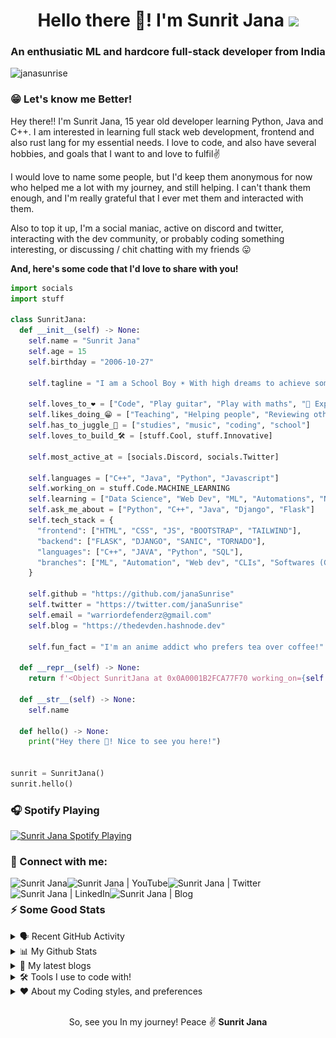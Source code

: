 <h1 align="center">Hello there 👋! I'm Sunrit Jana <img src="https://media.giphy.com/media/mGcNjsfWAjY5AEZNw6/giphy.gif" width="50"></h1>
<h3 align="center">An enthusiatic ML and hardcore full-stack developer from India</h3>

<p align="left"> <img src="https://komarev.com/ghpvc/?username=janasunrise" alt="janasunrise" /> </p>

### 😁 Let's know me Better!
Hey there!! I'm Sunrit Jana, 15 year old developer learning Python, Java and C++. I am interested in learning full stack web development, frontend and also rust lang for my essential needs. I love to code, and also have several hobbies, and goals that I want to and love to fulfil✌️

I would love to name some people, but I'd keep them anonymous for now who helped me a lot with my journey, and still helping. I can't thank them enough, and I'm really grateful that I ever met them and interacted with them.

Also to top it up, I'm a social maniac, active on discord and twitter, interacting with the dev community, or probably coding something interesting, or discussing / chit chatting with my friends 😛

**And, here's some code that I'd love to share with you!**

```python
import socials
import stuff

class SunritJana:
  def __init__(self) -> None:
    self.name = "Sunrit Jana"
    self.age = 15
    self.birthday = "2006-10-27"

    self.tagline = "I am a School Boy ☀️ With high dreams to achieve something great!"

    self.loves_to_❤️ = ["Code", "Play guitar", "Play with maths", "🔭 Explore new things"]
    self.likes_doing_😁 = ["Teaching", "Helping people", "Reviewing others' Code"]
    self.has_to_juggle_🔮 = ["studies", "music", "coding", "school"]
    self.loves_to_build_🛠️ = [stuff.Cool, stuff.Innovative]
    
    self.most_active_at = [socials.Discord, socials.Twitter]

    self.languages = ["C++", "Java", "Python", "Javascript"]
    self.working_on = stuff.Code.MACHINE_LEARNING
    self.learning = ["Data Science", "Web Dev", "ML", "Automations", "NextJS", "Ethical hacking"]
    self.ask_me_about = ["Python", "C++", "Java", "Django", "Flask"]
    self.tech_stack = {
      "frontend": ["HTML", "CSS", "JS", "BOOTSTRAP", "TAILWIND"],
      "backend": ["FLASK", "DJANGO", "SANIC", "TORNADO"],
      "languages": ["C++", "JAVA", "Python", "SQL"],
      "branches": ["ML", "Automation", "Web dev", "CLIs", "Softwares (GUI)"],
    }
    
    self.github = "https://github.com/janaSunrise"
    self.twitter = "https://twitter.com/janaSunrise"
    self.email = "warriordefenderz@gmail.com"
    self.blog = "https://thedevden.hashnode.dev"
    
    self.fun_fact = "I'm an anime addict who prefers tea over coffee!"
  
  def __repr__(self) -> None:
    return f'<Object SunritJana at 0x0A0001B2FCA77F70 working_on={self.working_on} active_at={self.most_active_at}> ask_about={self.ask_me_about}'
    
  def __str__(self) -> None:
    self.name
    
  def hello() -> None:
    print("Hey there 👋! Nice to see you here!")
    

sunrit = SunritJana()
sunrit.hello()
```

### 🎧 Spotify Playing

[<img src="https://spotify-activity.warriordefenderz.vercel.app/api/spotify" alt="Sunrit Jana Spotify Playing" width="400" />](https://open.spotify.com/user/qy9jhr85so9g8pr6zz7aizc6x)

### 🔗 Connect with me:

[<img align="left" alt="Sunrit Jana" src="https://img.shields.io/badge/Website-02ccf7?style=for-the-badge&logo=https://raw.githubusercontent.com/iconic/open-iconic/master/svg/globe.svg&logoColor=white" />][website]
[<img align="left" alt="Sunrit Jana | YouTube" src="https://img.shields.io/badge/YouTube-FF0000?style=for-the-badge&logo=youtube&logoColor=white" />][youtube]
[<img align="left" alt="Sunrit Jana | Twitter" src="https://img.shields.io/badge/Twitter-1DA1F2?style=for-the-badge&logo=twitter&logoColor=white" />][twitter]
[<img align="left" alt="Sunrit Jana | LinkedIn" src="https://img.shields.io/badge/LinkedIn-0077B5?style=for-the-badge&logo=linkedin&logoColor=white" />][linkedin]
[<img align="left" alt="Sunrit Jana | Blog" src="https://img.shields.io/badge/Hashnode-2962FF?style=for-the-badge&logo=hashnode&logoColor=white" />][blog]

<br />

### ⚡ Some Good Stats

<details>
  <summary>🗣 Recent GitHub Activity</summary>
  
<!--START_SECTION:activity-->
1. 🎉 Merged PR [#6](https://github.com/janaSunrise/HypeMaths/pull/6) in [janaSunrise/HypeMaths](https://github.com/janaSunrise/HypeMaths)
2. 💪 Opened PR [#6](https://github.com/janaSunrise/HypeMaths/pull/6) in [janaSunrise/HypeMaths](https://github.com/janaSunrise/HypeMaths)
<!--END_SECTION:activity-->
</details>

<details>
  <summary>📊 My Github Stats</summary>
 
  <p><img src="https://github-readme-stats.warriordefenderz.vercel.app/api?username=janasunrise&show_icons=true&include_all_commits=true&line_height=25" alt="janasunrise" /></p>
  
  <p><img align="center" src="https://github-readme-streak-stats.herokuapp.com/?user=janasunrise&theme=algolia&fire=cyan" alt="janaSunrise" /></p>
  
  <p align="left"> <a href="https://github.com/janaSunrise"><img src="https://github-profile-trophy.vercel.app/?username=janaSunrise" alt="janaSunrise" /></a> </p>

</details>

<details>
  <summary>🔖 My latest blogs</summary>
  
<!-- HASHNODE_BLOG:START -->
<p align="left">
<a href="https://janasunrise.hashnode.dev/awesome-sites-for-ml-datasets-ckkexqb0105kh00s1gi0h6eg0" title="Awesome sites for ML datasets"><img src="https://cdn.hashnode.com/res/hashnode/image/upload/v1611722046044/dZNY7r-vb.png" alt="Awesome sites for ML datasets" width="250px" align="left" /></a>
<a href="https://janasunrise.hashnode.dev/awesome-sites-for-ml-datasets-ckkexqb0105kh00s1gi0h6eg0" title="Awesome sites for ML datasets"><strong>Awesome sites for ML datasets</strong></a>
<br/> Are you tired of finding datasets for ML projects? Don't worry I got you covered! 
Here's a list of some awesome sites that I recommend for datasets!
Kaggle
Kaggle is the largest ML community containing just not only ML datasets, but various interest... </p> <br/> <br/>
<p align="left">
<a href="https://janasunrise.hashnode.dev/algorithms-and-libraries-used-for-ml-ckk4uwz93065xhls1du0i4yob" title="Algorithms and libraries used for ML"><img src="https://cdn.hashnode.com/res/hashnode/image/upload/v1611112668564/FpEWkWUG5.png" alt="Algorithms and libraries used for ML" width="250px" align="right" /></a>
<a href="https://janasunrise.hashnode.dev/algorithms-and-libraries-used-for-ml-ckk4uwz93065xhls1du0i4yob" title="Algorithms and libraries used for ML"><strong>Algorithms and libraries used for ML</strong></a>
<br/> So, If you have read my previous blog in this quickbites series, you probably understood what are the types of supervised learning, and also more about Regression and Classification.
And also Python is really famous language for Data science and ML. ... </p> <br/> <br/>
<p align="left">
<a href="https://janasunrise.hashnode.dev/supervised-learning-and-about-it-ckjx5kiwz0fk8ces1h09d2502" title="Supervised learning and about it"><img src="https://cdn.hashnode.com/res/hashnode/image/upload/v1610646849085/TZMF6T3U_.png" alt="Supervised learning and about it" width="250px" align="left" /></a>
<a href="https://janasunrise.hashnode.dev/supervised-learning-and-about-it-ckjx5kiwz0fk8ces1h09d2502" title="Supervised learning and about it"><strong>Supervised learning and about it</strong></a>
<br/> So, what is supervised learning?
Supervised learning is a way of teaching the machine learning based on labelled data, like if a patient has a certain disease or not, then making it predict the labels for unseen data.
A supervised learning algorithm ... </p> <br/> <br/>
<p align="left">
<a href="https://janasunrise.hashnode.dev/understanding-ml-deep-learning-and-data-science-ckjqn36b90iof8ls1byog06al" title="Understanding ML, Deep learning and Data science"><img src="https://cdn.hashnode.com/res/hashnode/image/upload/v1610253029578/GW8iE-4xA.png" alt="Understanding ML, Deep learning and Data science" width="250px" align="right" /></a>
<a href="https://janasunrise.hashnode.dev/understanding-ml-deep-learning-and-data-science-ckjqn36b90iof8ls1byog06al" title="Understanding ML, Deep learning and Data science"><strong>Understanding ML, Deep learning and Data science</strong></a>
<br/> What is data science?
Data science is a computing field in computer science, where various scientific methods (like scipy, numpy, pandas, etc libraries contain in python) and algorithms are used to get more knowledge, and gather various insights, and... </p> <br/> <br/>
<p align="left">
<a href="https://janasunrise.hashnode.dev/how-to-build-a-wikipedia-fuzzy-finder-tool-ckjlqwp2d0gvjucs15plt6dc4" title="How to build a Wikipedia fuzzy finder tool"><img src="https://cdn.hashnode.com/res/hashnode/image/upload/v1605779896932/R-VkcbLq7.png" alt="How to build a Wikipedia fuzzy finder tool" width="250px" align="left" /></a>
<a href="https://janasunrise.hashnode.dev/how-to-build-a-wikipedia-fuzzy-finder-tool-ckjlqwp2d0gvjucs15plt6dc4" title="How to build a Wikipedia fuzzy finder tool"><strong>How to build a Wikipedia fuzzy finder tool</strong></a>
<br/> Hey guys! I guess you must be tired of visiting Wikipedia for a small summary or finding a random interesting article to read or get a summary about it? Well, same here, but you can solve that by tackling it smartly with Python. So we’ll be using the... </p> <br/> <br/>
<p align="left">
<a href="https://janasunrise.hashnode.dev/how-is-python-degrading-ckg826gcc00k931s16l9ibkrr" title="How is Python degrading?"><img src="https://cdn.hashnode.com/res/hashnode/image/upload/v1602599180004/82EjZ-MPW.png" alt="How is Python degrading?" width="250px" align="right" /></a>
<a href="https://janasunrise.hashnode.dev/how-is-python-degrading-ckg826gcc00k931s16l9ibkrr" title="How is Python degrading?"><strong>How is Python degrading?</strong></a>
<br/> Python is a Really flexible, and easy to understand, oh and also and language which is easy to understand. It was first release in 1994 [might be wrong, too lazy to google 😛], And as the years passed by, people started using it, and already the user... </p> <br/> <br/>
<!-- HASHNODE_BLOG:END -->
</details>

<details>
  <summary> 🛠 Tools I use to code with! </summary>

- UI / UX

  <img src="https://img.shields.io/badge/Figma-F24E1E?style=for-the-badge&logo=https://simpleicons.org/icons/figma.svg&logoColor=white" alt="figma" />  

- Frontend

  <img src="https://img.shields.io/badge/HTML-E34F26?style=for-the-badge&logo=html5&logoColor=white" alt="html5" />
  <img src="https://img.shields.io/badge/CSS-1572B6?&style=for-the-badge&logo=css3&logoColor=white" alt="css3" />
  <img src="https://img.shields.io/badge/Bootstrap-563D7C?style=for-the-badge&logo=bootstrap&logoColor=white" alt="bootstrap" />
  <img src="https://img.shields.io/badge/Bulma-00D1B2?style=for-the-badge&logo=https://simpleicons.org/icons/bulma.svg&logoColor=white" alt="bulma" />
  <img src="https://img.shields.io/badge/Tailwind_CSS-38B2AC?style=for-the-badge&logo=tailwind-css&logoColor=white" alt="tailwind">
  <img src="https://img.shields.io/badge/Material--UI-0081CB?style=for-the-badge&logo=material-ui&logoColor=white" alt="materialize"/>

- Backend

  <img src="https://img.shields.io/badge/Django-092E20?style=for-the-badge&logo=django&logoColor=white" alt="django" />
  <img src="https://img.shields.io/badge/Flask-000000?style=for-the-badge&logo=flask&logoColor=white" alt="flask" /> 
  
- Programming Languages
  
  <img src="https://img.shields.io/badge/C-00599C?style=for-the-badge&logo=c&logoColor=white" alt="c" />
  <img src="https://img.shields.io/badge/C%2B%2B-00599C?style=for-the-badge&logo=c%2B%2B&logoColor=white" alt="cplusplus" />
  <img src="https://img.shields.io/badge/Java-ED8B00?style=for-the-badge&logo=java&logoColor=white" alt="java" />
  <img src="https://img.shields.io/badge/Python-14354C?style=for-the-badge&logo=python&logoColor=white" alt="python" /> 
  <img src="https://img.shields.io/badge/Arduino-00979D?style=for-the-badge&logo=https://simpleicons.org/icons/arduino.svg&logoColor=white" alt="arduino" />
  <img src="https://img.shields.io/badge/Markdown-000000?style=for-the-badge&logo=markdown&logoColor=white" alt="markdown" />
 
- Databases
  
  <img src="https://img.shields.io/badge/MySQL-00000F?style=for-the-badge&logo=mysql&logoColor=white" alt="mysql" /> 
  <img src="https://img.shields.io/badge/SQLite-07405E?style=for-the-badge&logo=sqlite&logoColor=white" alt="sqlite" />
  <img src="https://img.shields.io/badge/PostgreSQL-316192?style=for-the-badge&logo=postgresql&logoColor=white" alt="postgres" />
  <img src="https://img.shields.io/badge/Firebase-FFCA28?style=for-the-badge&logo=https://simpleicons.org/icons/firebase.svg&logoColor=white" alt="firebase" />

- Cloud

  <img src="https://img.shields.io/badge/Microsoft_Azure-0089D6?style=for-the-badge&logo=microsoft-azure&logoColor=white" alt="azure" />
  <img src="https://img.shields.io/badge/Google_Cloud-4285F4?style=for-the-badge&logo=google-cloud&logoColor=white" alt="gcp" /> 


- Frameworks
  - Frontend
  
    <img src="https://img.shields.io/badge/Gatsby-663399?style=for-the-badge&logo=gatsby&logoColor=white" alt="gatsby" />
  
  - AI / ML

    <img src="https://img.shields.io/badge/ScikitLearn-F7931E?style=for-the-badge&logo=https://simpleicons.org/icons/scikit-learn.svg&logoColor=white" alt="scikit-learn" />
    <img src="https://img.shields.io/badge/Tensorflow-FF6F00?style=for-the-badge&logo=https://simpleicons.org/icons/tensorflow.svg&logoColor=white" alt="tensorflow" />
    <img src="https://img.shields.io/badge/Pytorch-EE4C2C?style=for-the-badge&logo=https://simpleicons.org/icons/pytorch.svg&logoColor=white" alt="pytorch" />  

- Operating Systems

  <img src="https://img.shields.io/badge/Windows-0078D6?style=for-the-badge&logo=windows&logoColor=white" alt="windows" />
  <img src="https://img.shields.io/badge/Ubuntu-E95420?style=for-the-badge&logo=ubuntu&logoColor=white" alt="ubuntu" />
  <img src="https://img.shields.io/badge/Linux_Mint-87CF3E?style=for-the-badge&logo=linux-mint&logoColor=white" alt="linux-mint" />

- Music platforms

  <img src="https://img.shields.io/badge/Spotify-1ED760?&style=for-the-badge&logo=spotify&logoColor=white" alt="spotify" />
  <img src="https://img.shields.io/badge/YouTube_Music-FF0000?style=for-the-badge&logo=youtube-music&logoColor=white" alt="youtube-music">

- Others

  <img src="https://img.shields.io/badge/Git-F05032?style=for-the-badge&logo=https://simpleicons.org/icons/git.svg&logoColor=white" alt="git" /> 
  <img src="https://img.shields.io/badge/Linux-FCC624?style=for-the-badge&logo=https://simpleicons.org/icons/linux.svg&logoColor=white" alt="linux" /> 
  <img src="https://img.shields.io/badge/Bash-4EAA25?style=for-the-badge&logo=https://simpleicons.org/icons/gnubash.svg&logoColor=white" alt="bash" />
  <img src="https://img.shields.io/badge/Docker-2496ED?style=for-the-badge&logo=https://simpleicons.org/icons/docker.svg&logoColor=white" alt="docker" />
  <img src="https://img.shields.io/badge/Grafana-F46800?style=for-the-badge&logo=https://simpleicons.org/icons/grafana.svg&logoColor=white" alt="grafana" />
  <img src="https://img.shields.io/badge/Heroku-430098?style=for-the-badge&logo=heroku&logoColor=white" alt="heroku" />

</details>

<details>
  <summary>❤️ About my Coding styles, and preferences </summary>
  <br />

  <!--START_SECTION:waka-->
![Lines of code](https://img.shields.io/badge/From%20Hello%20World%20I%27ve%20Written-2.0%20million%20lines%20of%20code-blue)

**🐱 My Github Data** 

> 🏆 230 Contributions in the Year 2021
 > 
> 📦 0 Bytes Used in Github's Storage 
 > 
> 🚫 Not Opted to Hire
 > 
> 📜 39 Public Repositories 
 > 
> 🔑 0 Private Repositories  
 > 
**I'm an Early 🐤** 

```text
🌞 Morning    64 commits     █████░░░░░░░░░░░░░░░░░░░░   19.75% 
🌆 Daytime    135 commits    ██████████░░░░░░░░░░░░░░░   41.67% 
🌃 Evening    116 commits    █████████░░░░░░░░░░░░░░░░   35.8% 
🌙 Night      9 commits      ░░░░░░░░░░░░░░░░░░░░░░░░░   2.78%

```
📅 **I'm Most Productive on Wednesday** 

```text
Monday       57 commits     ████░░░░░░░░░░░░░░░░░░░░░   17.59% 
Tuesday      36 commits     ██░░░░░░░░░░░░░░░░░░░░░░░   11.11% 
Wednesday    87 commits     ██████░░░░░░░░░░░░░░░░░░░   26.85% 
Thursday     58 commits     ████░░░░░░░░░░░░░░░░░░░░░   17.9% 
Friday       41 commits     ███░░░░░░░░░░░░░░░░░░░░░░   12.65% 
Saturday     22 commits     █░░░░░░░░░░░░░░░░░░░░░░░░   6.79% 
Sunday       23 commits     █░░░░░░░░░░░░░░░░░░░░░░░░   7.1%

```


📊 **This Week I Spent My Time On** 

```text
⌚︎ Time Zone: Asia/Kolkata

💬 Programming Languages: 
Python                   7 hrs 46 mins       ████████████████████████░   95.99% 
Other                    7 mins              ░░░░░░░░░░░░░░░░░░░░░░░░░   1.61% 
Markdown                 4 mins              ░░░░░░░░░░░░░░░░░░░░░░░░░   0.94% 
JSON                     2 mins              ░░░░░░░░░░░░░░░░░░░░░░░░░   0.48% 
Git Config               2 mins              ░░░░░░░░░░░░░░░░░░░░░░░░░   0.47%

🔥 Editors: 
PyCharm                  7 hrs 1 min         █████████████████████░░░░   86.61% 
VS Code                  49 mins             ██░░░░░░░░░░░░░░░░░░░░░░░   10.1% 
PyCharmCore              16 mins             ░░░░░░░░░░░░░░░░░░░░░░░░░   3.29%

🐱‍💻 Projects: 
overflow-discord-bot     5 hrs 31 mins       █████████████████░░░░░░░░   68.22% 
Abercrombi-8185-         49 mins             ██░░░░░░░░░░░░░░░░░░░░░░░   10.1% 
spotify-api-learn        26 mins             █░░░░░░░░░░░░░░░░░░░░░░░░   5.52% 
learning-deep-learning   26 mins             █░░░░░░░░░░░░░░░░░░░░░░░░   5.39% 
shoppergang-bot          16 mins             ░░░░░░░░░░░░░░░░░░░░░░░░░   3.29%

💻 Operating System: 
Linux                    8 hrs 6 mins        █████████████████████████   100.0%

```

**I Mostly Code in Python** 

```text
Python                   23 repos            █████████████████░░░░░░░░   69.7% 
JavaScript               4 repos             ███░░░░░░░░░░░░░░░░░░░░░░   12.12% 
SCSS                     1 repo              ░░░░░░░░░░░░░░░░░░░░░░░░░   3.03% 
Dockerfile               1 repo              ░░░░░░░░░░░░░░░░░░░░░░░░░   3.03% 
C                        1 repo              ░░░░░░░░░░░░░░░░░░░░░░░░░   3.03%

```


**Timeline**

![Chart not found](https://raw.githubusercontent.com/janaSunrise/janaSunrise/master/charts/bar_graph.png) 


<!--END_SECTION:waka-->
  
</details>

<br />

<div align="center">
  
  So, see you In my journey! Peace ✌️
  __Sunrit Jana__
  
</div>

[website]: https://sunritjana.now.sh
[twitter]: https://twitter.com/janaSunrise
[youtube]: https://youtube.com/UC3S4lcSvaSIiT3uSRSi7uCQ
[instagram]: https://instagram.com/dare.me_bro
[linkedin]: https://www.linkedin.com/in/sunrit-jana-785605197/
[blog]: https://thedevden.hashnode.dev

